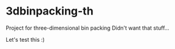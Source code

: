 # 3dbinpacking-th
Project for three-dimensional bin packing
Didn't want that stuff...

Let's test this :)

